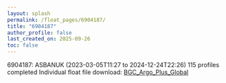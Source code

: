 ```yaml
---
layout: splash
permalink: /float_pages/6904187/
title: "6904187"
author_profile: false
last_created_on: 2025-09-26
toc: false
---
```

 
6904187: ASBANUK (2023-03-05T11:27 to 2024-12-24T22:26)
115 profiles completed
Individual float file download: [BGC_Argo_Plus_Global](https://ftp.soest.hawaii.edu/bgc_argo_plus/Individual_Floats/outliers_removed/6904187_Sprof_processed.nc)
